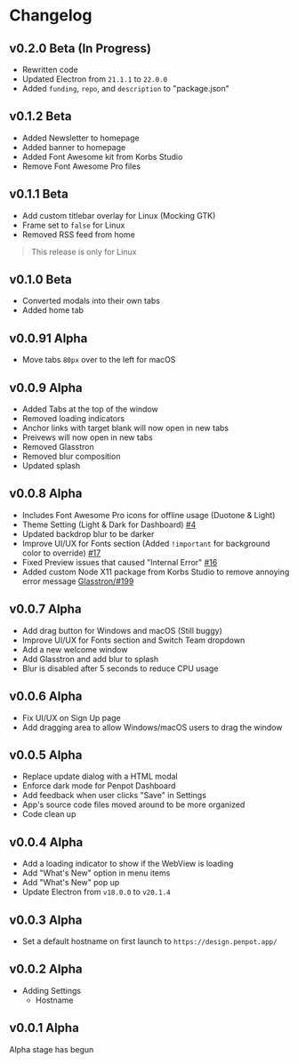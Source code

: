 # Changelog
## v0.2.0 Beta (In Progress)
 - Rewritten code
 - Updated Electron from `21.1.1` to `22.0.0`
 - Added `funding`, `repo`, and `description` to "package.json"

## v0.1.2 Beta
 - Added Newsletter to homepage
 - Added banner to homepage
 - Added Font Awesome kit from Korbs Studio
 - Remove Font Awesome Pro files

## v0.1.1 Beta
 - Add custom titlebar overlay for Linux (Mocking GTK)
 - Frame set to `false` for Linux
 - Removed RSS feed from home 
 > This release is only for Linux

## v0.1.0 Beta
 - Converted modals into their own tabs
 - Added home tab

## v0.0.91 Alpha
 - Move tabs `80px` over to the left for macOS

## v0.0.9 Alpha
 - Added Tabs at the top of the window
 - Removed loading indicators
 - Anchor links with target blank will now open in new tabs
 - Preivews will now open in new tabs
 - Removed Glasstron
 - Removed blur composition
 - Updated splash

## v0.0.8 Alpha
 - Includes Font Awesome Pro icons for offline usage (Duotone & Light)
 - Theme Setting (Light & Dark for Dashboard) [#4](https://github.com/KorbsStudio/Penpot-Desktop/issues/15)
 - Updated backdrop blur to be darker
 - Improve UI/UX for Fonts section (Added `!important` for background color to override) [#17](https://github.com/KorbsStudio/Penpot-Desktop/issues/16)
 - Fixed Preview issues that caused "Internal Error" [#16](https://github.com/KorbsStudio/Penpot-Desktop/issues/16)
 - Added custom Node X11 package from Korbs Studio to remove annoying error message [Glasstron/#199](https://github.com/NyaomiDEV/Glasstron/issues/199)

## v0.0.7 Alpha
 - Add drag button for Windows and macOS (Still buggy)
 - Improve UI/UX for Fonts section and Switch Team dropdown
 - Add a new welcome window
 - Add Glasstron and add blur to splash
 - Blur is disabled after 5 seconds to reduce CPU usage

## v0.0.6 Alpha
 - Fix UI/UX on Sign Up page
 - Add dragging area to allow Windows/macOS users to drag the window

## v0.0.5 Alpha
 - Replace update dialog with a HTML modal
 - Enforce dark mode for Penpot Dashboard
 - Add feedback when user clicks "Save" in Settings
 - App's source code files moved around to be more organized
 - Code clean up

## v0.0.4 Alpha
 - Add a loading indicator to show if the WebView is loading
 - Add "What's New" option in menu items
 - Add "What's New" pop up
 - Update Electron from `v18.0.0` to `v20.1.4`

## v0.0.3 Alpha
 - Set a default hostname on first launch to `https://design.penpot.app/`

## v0.0.2 Alpha
 - Adding Settings
   - Hostname

## v0.0.1 Alpha
Alpha stage has begun